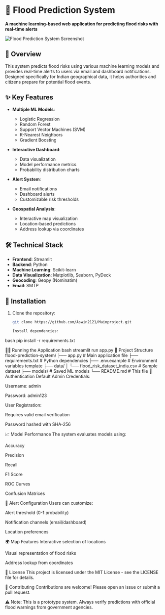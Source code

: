 # 🌊 Flood Prediction System

**A machine learning-based web application for predicting flood risks with real-time alerts**

![Flood Prediction System Screenshot](https://via.placeholder.com/800x400?text=Flood+Prediction+System+Screenshot)

## 📌 Overview

This system predicts flood risks using various machine learning models and provides real-time alerts to users via email and dashboard notifications. Designed specifically for Indian geographical data, it helps authorities and citizens prepare for potential flood events.

## ✨ Key Features

- **Multiple ML Models**: 
  - Logistic Regression
  - Random Forest
  - Support Vector Machines (SVM)
  - K-Nearest Neighbors
  - Gradient Boosting

- **Interactive Dashboard**:
  - Data visualization
  - Model performance metrics
  - Probability distribution charts

- **Alert System**:
  - Email notifications
  - Dashboard alerts
  - Customizable risk thresholds

- **Geospatial Analysis**:
  - Interactive map visualization
  - Location-based predictions
  - Address lookup via coordinates

## 🛠️ Technical Stack

- **Frontend**: Streamlit
- **Backend**: Python
- **Machine Learning**: Scikit-learn
- **Data Visualization**: Matplotlib, Seaborn, PyDeck
- **Geocoding**: Geopy (Nominatim)
- **Email**: SMTP

## 🚀 Installation

1. Clone the repository:
   ```bash
   git clone https://github.com/Aswin2121/Mainproject.git

   Install dependencies:

bash
pip install -r requirements.txt

🏃‍♂️ Running the Application
bash
streamlit run app.py
📂 Project Structure
flood-prediction-system/
├── app.py                # Main application file
├── requirements.txt      # Python dependencies
├── .env.example          # Environment variables template
├── data/
│   └── flood_risk_dataset_india.csv  # Sample dataset
├── models/               # Saved ML models
└── README.md             # This file
🔐 Authentication
Default Admin Credentials:

Username: admin

Password: admin123

User Registration:

Requires valid email verification

Password hashed with SHA-256

📈 Model Performance
The system evaluates models using:

Accuracy

Precision

Recall

F1 Score

ROC Curves

Confusion Matrices

📧 Alert Configuration
Users can customize:

Alert threshold (0-1 probability)

Notification channels (email/dashboard)

Location preferences

🌍 Map Features
Interactive selection of locations

Visual representation of flood risks

Address lookup from coordinates

📜 License
This project is licensed under the MIT License - see the LICENSE file for details.

🤝 Contributing
Contributions are welcome! Please open an issue or submit a pull request.

⚠️ Note: This is a prototype system. Always verify predictions with official flood warnings from government agencies.
